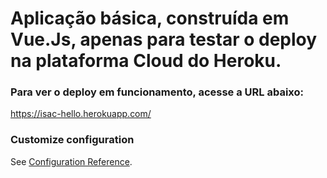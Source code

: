 # Aplicação básica, construída em Vue.Js, apenas para testar o deploy na plataforma Cloud do Heroku.

### Para ver o deploy em funcionamento, acesse a URL abaixo:
https://isac-hello.herokuapp.com/


### Customize configuration
See [Configuration Reference](https://cli.vuejs.org/config/).
